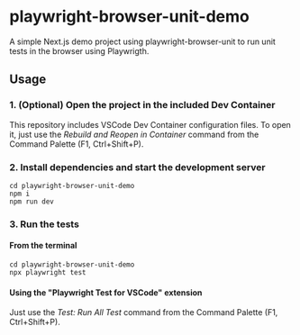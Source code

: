 # playwright-browser-unit-demo

A simple Next.js demo project using playwright-browser-unit to run unit tests in the browser using Playwrigth.

## Usage

### 1. (Optional) Open the project in the included Dev Container

This repository includes VSCode Dev Container configuration files. To open it, just use the *Rebuild and Reopen in Container* command from the Command Palette (F1, Ctrl+Shift+P).

### 2. Install dependencies and start the development server

```
cd playwright-browser-unit-demo
npm i
npm run dev
```

### 3. Run the tests

#### From the terminal

```
cd playwright-browser-unit-demo
npx playwright test
```

#### Using the "Playwright Test for VSCode" extension

Just use the *Test: Run All Test* command from the Command Palette (F1, Ctrl+Shift+P).
